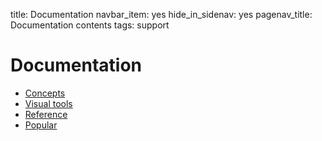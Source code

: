 title: Documentation
navbar_item: yes
hide_in_sidenav: yes
pagenav_title: Documentation contents
tags: support

# Documentation

- [Concepts](category:#concepts)
- [Visual tools](category:#visual-tool)
- [Reference](category:#reference)
- [Popular](category:#popular)

<!-- TODO
- [Guides](category:#guide)
-->
